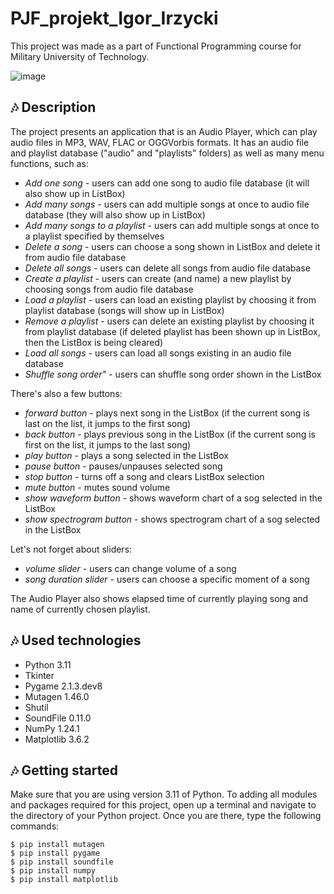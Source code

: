 # PJF_projekt_Igor_Irzycki

This project was made as a part of Functional Programming course for Military University of Technology.

![image](https://user-images.githubusercontent.com/97196620/211571868-1eb84e10-55d0-4ac2-aff9-ca914ca6f73a.png)

## :notes: Description
The project presents an application that is an Audio Player, which can play audio files in MP3, WAV, FLAC or OGGVorbis formats. 
It has an audio file and playlist database ("audio" and "playlists" folders) as well as many menu functions, such as:

* *Add one song* - users can add one song to audio file database (it will also show up in ListBox)
* *Add many songs* - users can add multiple songs at once to audio file database (they will also show up in ListBox)
* *Add many songs to a playlist* - users can add multiple songs at once to a playlist specified by themselves  
* *Delete a song* - users can choose a song shown in ListBox and delete it from audio file database 
* *Delete all songs* - users can delete all songs from audio file database
* *Create a playlist* - users can create (and name) a new playlist by choosing songs from audio file database
* *Load a playlist* - users can load an existing playlist by choosing it from playlist database (songs will show up in ListBox)
* *Remove a playlist* - users can delete an existing playlist by choosing it from playlist database (if deleted playlist has been shown up in ListBox, then the ListBox is being cleared)
* *Load all songs* - users can load all songs existing in an audio file database
* *Shuffle song order"* - users can shuffle song order shown in the ListBox

There's also a few buttons:
* *forward button* - plays next song in the ListBox (if the current song is last on the list, it jumps to the first song)
* *back button* - plays previous song in the ListBox (if the current song is first on the list, it jumps to the last song)
* *play button* - plays a song selected in the ListBox
* *pause button* - pauses/unpauses selected song
* *stop button* - turns off a song and clears ListBox selection
* *mute button* - mutes sound volume
* *show waveform button* - shows waveform chart of a sog selected in the ListBox
* *show spectrogram button* - shows spectrogram chart of a sog selected in the ListBox

Let's not forget about sliders:
* *volume slider* - users can change volume of a song
* *song duration slider* - users can choose a specific moment of a song

The Audio Player also shows elapsed time of currently playing song and name of currently chosen playlist.

## :notes: Used technologies
* Python 3.11
* Tkinter
* Pygame 2.1.3.dev8
* Mutagen 1.46.0
* Shutil
* SoundFile 0.11.0
* NumPy 1.24.1
* Matplotlib 3.6.2

## :notes: Getting started
Make sure that you are using version 3.11 of Python.
To adding all modules and packages required for this project, open up a terminal and navigate to the directory of your Python project. Once you are there, type the following commands:
```
$ pip install mutagen
$ pip install pygame
$ pip install soundfile
$ pip install numpy
$ pip install matplotlib
```
